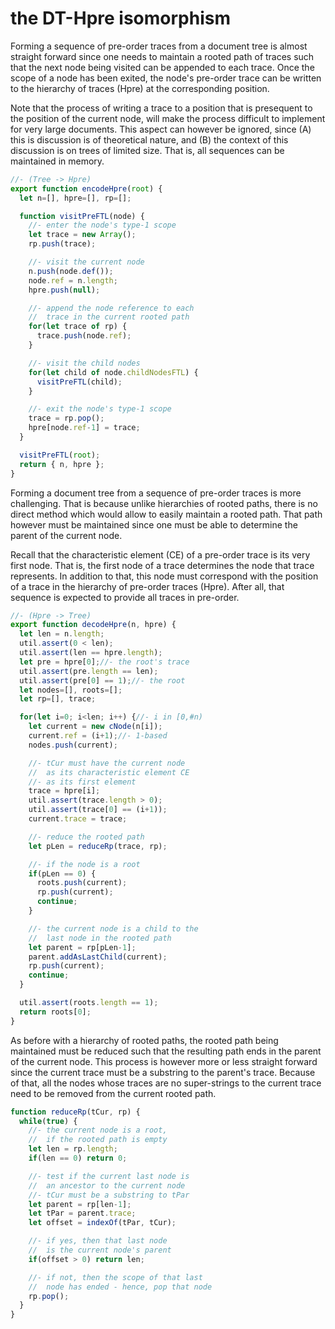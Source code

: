 
# the DT-Hpre isomorphism

Forming a sequence of pre-order traces from a document tree is almost straight
forward since one needs to maintain a rooted path of traces such that the next
node being visited can be appended to each trace. Once the scope of a node has
been exited, the node's pre-order trace can be written to the hierarchy of
traces (Hpre) at the corresponding position.

Note that the process of writing a trace to a position that is presequent to
the position of the current node, will make the process difficult to implement
for very large documents. This aspect can however be ignored, since (A) this
is discussion is of theoretical nature, and (B) the context of this discussion
is on trees of limited size. That is, all sequences can be maintained in memory.

```js
//- (Tree -> Hpre)
export function encodeHpre(root) {
  let n=[], hpre=[], rp=[];

  function visitPreFTL(node) {
    //- enter the node's type-1 scope
    let trace = new Array();
    rp.push(trace);

    //- visit the current node
    n.push(node.def());
    node.ref = n.length;
    hpre.push(null);

    //- append the node reference to each
    //  trace in the current rooted path
    for(let trace of rp) {
      trace.push(node.ref);
    }

    //- visit the child nodes
    for(let child of node.childNodesFTL) {
      visitPreFTL(child);
    }

    //- exit the node's type-1 scope
    trace = rp.pop();
    hpre[node.ref-1] = trace;
  }

  visitPreFTL(root);
  return { n, hpre };
}
```

Forming a document tree from a sequence of pre-order traces is more challenging.
That is because unlike hierarchies of rooted paths, there is no direct method
which would allow to easily maintain a rooted path. That path however must be
maintained since one must be able to determine the parent of the current node.

Recall that the characteristic element (CE) of a pre-order trace is its very
first node. That is, the first node of a trace determines the node that trace
represents. In addition to that, this node must correspond with the position
of a trace in the hierarchy of pre-order traces (Hpre). After all, that
sequence is expected to provide all traces in pre-order.

```js
//- (Hpre -> Tree)
export function decodeHpre(n, hpre) {
  let len = n.length;
  util.assert(0 < len);
  util.assert(len == hpre.length);
  let pre = hpre[0];//- the root's trace
  util.assert(pre.length == len);
  util.assert(pre[0] == 1);//- the root
  let nodes=[], roots=[];
  let rp=[], trace;

  for(let i=0; i<len; i++) {//- i in [0,#n)
    let current = new cNode(n[i]);
    current.ref = (i+1);//- 1-based
    nodes.push(current);

    //- tCur must have the current node
    //  as its characteristic element CE
    //- as its first element
    trace = hpre[i];
    util.assert(trace.length > 0);
    util.assert(trace[0] == (i+1));
    current.trace = trace;

    //- reduce the rooted path
    let pLen = reduceRp(trace, rp);

    //- if the node is a root
    if(pLen == 0) {
      roots.push(current);
      rp.push(current);
      continue;
    }

    //- the current node is a child to the
    //  last node in the rooted path
    let parent = rp[pLen-1];
    parent.addAsLastChild(current);
    rp.push(current);
    continue;
  }

  util.assert(roots.length == 1);
  return roots[0];
}
```

As before with a hierarchy of rooted paths, the rooted path being maintained
must be reduced such that the resulting path ends in the parent of the current
node. This process is however more or less straight forward since the current
trace must be a substring to the parent's trace. Because of that, all the nodes
whose traces are no super-strings to the current trace need to be removed from
the current rooted path.

```js
function reduceRp(tCur, rp) {
  while(true) {
    //- the current node is a root,
    //  if the rooted path is empty
    let len = rp.length;
    if(len == 0) return 0;

    //- test if the current last node is
    //  an ancestor to the current node
    //- tCur must be a substring to tPar
    let parent = rp[len-1];
    let tPar = parent.trace;
    let offset = indexOf(tPar, tCur);

    //- if yes, then that last node
    //  is the current node's parent
    if(offset > 0) return len;

    //- if not, then the scope of that last
    //  node has ended - hence, pop that node
    rp.pop();
  }
}
```

